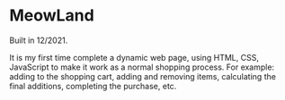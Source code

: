 # MeowLand
Built in 12/2021.

It is my first time complete a dynamic web page, using HTML, CSS, JavaScript to make it work as a normal shopping process. 
For example: adding to the shopping cart, adding and removing items, calculating the final additions, completing the purchase, etc.

